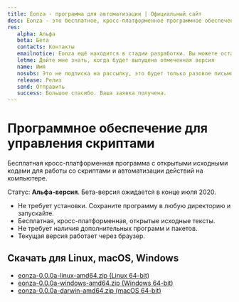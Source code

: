 ```yaml
---
title: Eonza - программа для автоматизации | Официальный сайт
desc: Eonza - это бесплатное, кросс-платформенное программное обеспечение для автоматизации с открытым исходным кодом.
res:
   alpha: Альфа
   beta: Бета
   contacts: Контакты
   emailnotice: Eonza ещё находится в стадии разработки. Вы можете оставить свой email и я (разработчик) отправлю вам персональное письмо когда будет выпущена желаемая для вас версия.
   letme: Дайте мне знать, когда будет выпущена отмеченная версия
   name: Имя
   nosubs: Это не подписка на рассылку, это будет только разовое письмо.
   release: Релиз
   send: Отправить
   success: Большое спасибо. Ваша заявка получена. 
---
```

# Программное обеспечение для управления скриптами

Бесплатная кросс-платформенная программа с открытыми исходными кодами для работы со скриптами и автоматизации действий на компьютере.

Статус: **Альфа-версия**. Бета-версия ожидается в конце июля 2020.

* Не требует установки. Сохраните программу в любую директорию и запускайте.
* Бесплатная, кросс-платформенная, открытые исходные тексты.
* Не требует наличия дополнительных программ и пакетов.
* Текущая версия работает через браузер.

## Скачать для Linux, macOS, Windows

* [eonza-0.0.0a-linux-amd64.zip (Linux 64-bit)](https://github.com/gentee/eonza/releases/download/v0.0.0/eonza-0.0.0a-linux-amd64.zip)
* [eonza-0.0.0a-windows-amd64.zip (Windows 64-bit)](https://github.com/gentee/eonza/releases/download/v0.0.0/eonza-0.0.0a-windows-amd64.zip)
* [eonza-0.0.0a-darwin-amd64.zip (macOS 64-bit)](https://github.com/gentee/eonza/releases/download/v0.0.0/eonza-0.0.0a-darwin-amd64.zip)
